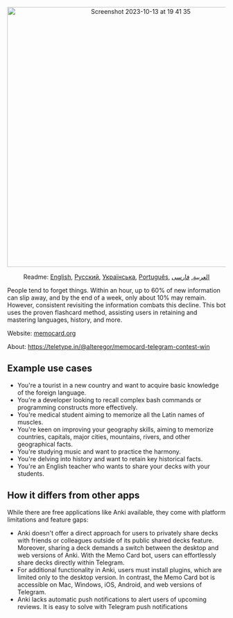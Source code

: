<p align="center">
<img width="600" alt="Screenshot 2023-10-13 at 19 41 35" src="https://github.com/kubk/memo-card/assets/22447849/7f754776-3e57-4669-becc-410e1b285199"></p>

<p align="center">
  Readme: <a href="./README.md">English</a>, <a href="./README.ru.md">Русский</a>, <a href="./README.ua.md">Українська</a>, <a href="./README.pr-br.md">Português</a>, <a href="./README.ar.md">العربية</a>, <a href="./README.fa.md">فارسی</a>
</p>

People tend to forget things. Within an hour, up to 60% of new information can slip away, and by the end of a week, only about 10% may remain. However, consistent revisiting the information combats this decline. This bot uses the proven flashcard method, assisting users in retaining and mastering languages, history, and more.

Website: [memocard.org](https://memocard.org)

About: https://teletype.in/@alteregor/memocard-telegram-contest-win 

## Example use cases
- You're a tourist in a new country and want to acquire basic knowledge of the foreign language. 
- You're a developer looking to recall complex bash commands or programming constructs more effectively.
- You're medical student aiming to memorize all the Latin names of muscles.
- You're keen on improving your geography skills, aiming to memorize countries, capitals, major cities, mountains, rivers, and other geographical facts.
- You're studying music and want to practice the harmony.
- You're delving into history and want to retain key historical facts.
- You're an English teacher who wants to share your decks with your students.

## How it differs from other apps

While there are free applications like Anki available, they come with platform limitations and feature gaps:
- Anki doesn't offer a direct approach for users to privately share decks with friends or colleagues outside of its public shared decks feature. Moreover, sharing a deck demands a switch between the desktop and web versions of Anki. With the Memo Card bot, users can effortlessly share decks directly within Telegram.
- For additional functionality in Anki, users must install plugins, which are limited only to the desktop version. In contrast, the Memo Card bot is accessible on Mac, Windows, iOS, Android, and web versions of Telegram.
- Anki lacks automatic push notifications to alert users of upcoming reviews. It is easy to solve with Telegram push notifications

